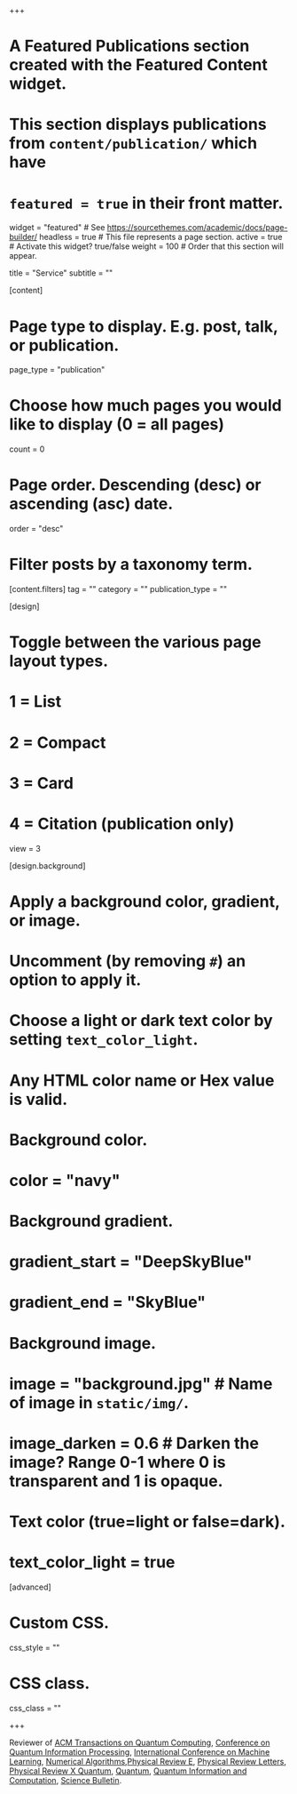+++
# A Featured Publications section created with the Featured Content widget.
# This section displays publications from `content/publication/` which have
# `featured = true` in their front matter.

widget = "featured"  # See https://sourcethemes.com/academic/docs/page-builder/
headless = true  # This file represents a page section.
active = true  # Activate this widget? true/false
weight = 100  # Order that this section will appear.

title = "Service"
subtitle = ""

[content]
  # Page type to display. E.g. post, talk, or publication.
  page_type = "publication"

  # Choose how much pages you would like to display (0 = all pages)
  count = 0

  # Page order. Descending (desc) or ascending (asc) date.
  order = "desc"

  # Filter posts by a taxonomy term.
  [content.filters]
    tag = ""
    category = ""
    publication_type = ""

[design]
  # Toggle between the various page layout types.
  #   1 = List
  #   2 = Compact
  #   3 = Card
  #   4 = Citation (publication only)
  view = 3

[design.background]
  # Apply a background color, gradient, or image.
  #   Uncomment (by removing `#`) an option to apply it.
  #   Choose a light or dark text color by setting `text_color_light`.
  #   Any HTML color name or Hex value is valid.

  # Background color.
  # color = "navy"

  # Background gradient.
  # gradient_start = "DeepSkyBlue"
  # gradient_end = "SkyBlue"

  # Background image.
  # image = "background.jpg"  # Name of image in `static/img/`.
  # image_darken = 0.6  # Darken the image? Range 0-1 where 0 is transparent and 1 is opaque.

  # Text color (true=light or false=dark).
  # text_color_light = true  

[advanced]
 # Custom CSS. 
 css_style = ""

 # CSS class.
 css_class = ""

+++

Reviewer of [ACM Transactions on Quantum Computing](https://dl.acm.org/journal/tqc), [Conference on Quantum Information Processing](https://qipconference.org/), [International Conference on Machine Learning](https://icml.cc/), [Numerical Algorithms](https://www.springer.com/journal/11075?gclid=EAIaIQobChMIte77693r6QIVmJOzCh0pFwLkEAAYASAAEgJStPD_BwE),[Physical Review E](https://journals.aps.org/pre/), [Physical Review Letters](https://journals.aps.org/prl/), [Physical Review X Quantum](https://journals.aps.org/prxquantum/), [Quantum](https://quantum-journal.org/), [Quantum Information and Computation](http://www.rintonpress.com/journals/qic/), [Science Bulletin](https://www.journals.elsevier.com/science-bulletin).

